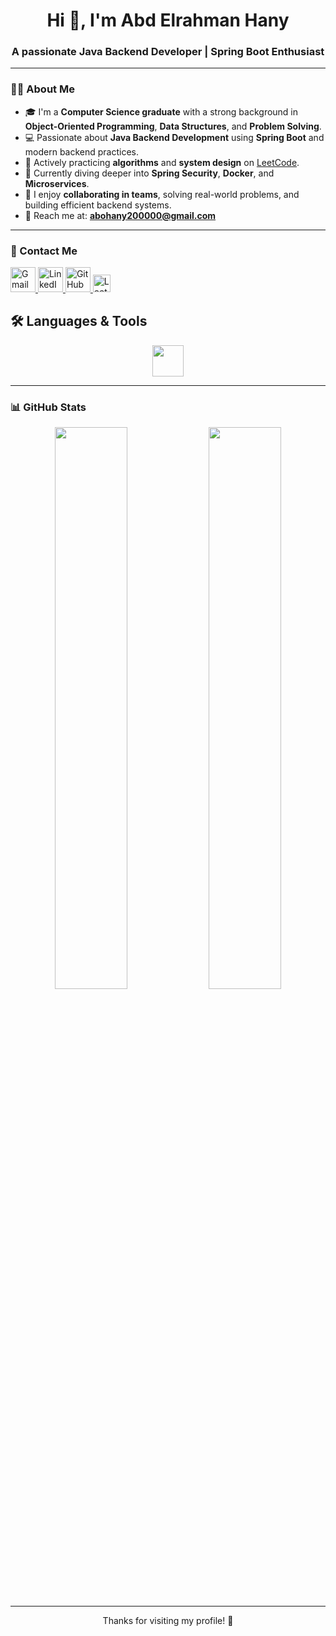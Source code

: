 <h1 align="center">Hi 👋, I'm Abd Elrahman Hany</h1>
<h3 align="center">A passionate Java Backend Developer | Spring Boot Enthusiast</h3>

---

### 🧑‍💻 About Me

- 🎓 I'm a **Computer Science graduate** with a strong background in **Object-Oriented Programming**, **Data Structures**, and **Problem Solving**.
- 💻 Passionate about **Java Backend Development** using **Spring Boot** and modern backend practices.
- 🧠 Actively practicing **algorithms** and **system design** on [LeetCode](https://leetcode.com/u/Abd_elrahman_hany0/).
- 🚀 Currently diving deeper into **Spring Security**, **Docker**, and **Microservices**.
- 🤝 I enjoy **collaborating in teams**, solving real-world problems, and building efficient backend systems.
- 📢 Reach me at: **abohany200000@gmail.com**

---

### 🔗 Contact Me

<p align="left">
  <a href="mailto:abohany200000@gmail.com" target="_blank">
    <img src="https://skillicons.dev/icons?i=gmail" height="40" alt="Gmail" />
  </a>
  <a href="https://www.linkedin.com/in/abd-elrahman-hany-0534b31b2/" target="_blank">
    <img src="https://skillicons.dev/icons?i=linkedin" height="40" alt="LinkedIn" />
  </a>
  <a href="https://github.com/Abd-Elrahman-hany-Rawash" target="_blank">
    <img src="https://skillicons.dev/icons?i=github" height="40" alt="GitHub" />
  </a>
  <a href="https://leetcode.com/u/Abd_elrahman_hany0/" target="_blank">
    <img src="https://img.shields.io/badge/LeetCode-FFA116?style=for-the-badge&logo=leetcode&logoColor=black" height="28" alt="LeetCode" />
  </a>
</p>

## 🛠️ Languages & Tools

<p align="center">
  <img src="https://skillicons.dev/icons?i=cpp,java,python,dart,spring,git,github,maven,mysql,postman,idea" height="50" />
</p>


---

### 📊 GitHub Stats

<div align="center">
  <img src="https://github-readme-stats.vercel.app/api?username=Abd-Elrahman-hany-Rawash&show_icons=true&theme=tokyonight" width="48%" />
  <img src="https://github-readme-stats.vercel.app/api/top-langs/?username=Abd-Elrahman-hany-Rawash&layout=compact&theme=tokyonight" width="48%" />
</div>

---

<p align="center">Thanks for visiting my profile! 🙏</p>
